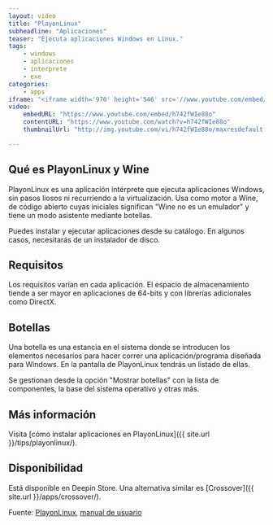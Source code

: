 ```yaml
---
layout: video
title: "PlayonLinux"
subheadline: "Aplicaciones"
teaser: "Ejecuta aplicaciones Windows en Linux."
tags:
    - windows
    - aplicaciones
    - interprete
    - exe
categories:
    - apps
iframe: "<iframe width='970' height='546' src='//www.youtube.com/embed/h742fWIe88o' frameborder='0' allowfullscreen></iframe>"
video:
    embedURL: "https://www.youtube.com/embed/h742fWIe88o"
    contentURL: "https://www.youtube.com/watch?v=h742fWIe88o"
    thumbnailUrl: "http://img.youtube.com/vi/h742fWIe88o/maxresdefault.jpg"

---
```


## Qué es PlayonLinux y Wine

PlayonLinux es una aplicación intérprete que ejecuta aplicaciones Windows, sin pasos liosos ni recurriendo a la virtualización. Usa como motor a Wine, de código abierto cuyas iniciales significan "Wine no es un emulador" y tiene un modo asistente mediante botellas.

Puedes instalar y ejecutar aplicaciones desde su catálogo. En algunos casos, necesitarás de un instalador de disco.

## Requisitos

Los requisitos varían en cada aplicación. El espacio de almacenamiento tiende a ser mayor en aplicaciones de 64-bits y con librerías adicionales como DirectX.

## Botellas

Una botella es una estancia en el sistema donde se introducen los elementos necesarios para hacer correr una aplicación/programa diseñada para Windows. En la pantalla de PlayonLinux tendrás un listado de ellas.

Se gestionan desde la opción "Mostrar botellas" con la lista de componentes, la base del sistema operativo y otras más.

## Más información

Visita [cómo instalar aplicaciones en PlayonLinux]({{ site.url }}/tips/playonlinux/).

## Disponibilidad

Está disponible en Deepin Store. Una alternativa similar es [Crossover]({{ site.url }}/apps/crossover/).

Fuente: [PlayonLinux](https://www.playonlinux.com/en/), [manual de usuario](https://www.codeweavers.com/support/docs/crossover-pro/officesetup)
